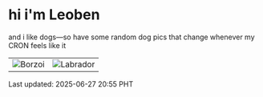 # hi i'm Leoben

and i like dogs—so have some random dog pics that change whenever my CRON feels like it

|  |  |
|--------|----------|
| ![Borzoi](https://random-dog-vercel.vercel.app/api/random-borzoi?v=1751028924) | ![Labrador](https://random-dog-vercel.vercel.app/api/random-labrador?v=1751028924) |

Last updated: 2025-06-27 20:55 PHT
